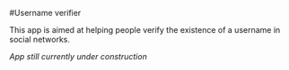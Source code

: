 #Username verifier

This app is aimed at helping people verify the existence of a username in social networks.

*App still currently under construction*
